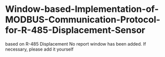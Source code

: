 # Window-based-Implementation-of-MODBUS-Communication-Protocol-for-R-485-Displacement-Sensor
based on R-485 Displacement 
No report window has been added. If necessary, please add it yourself
